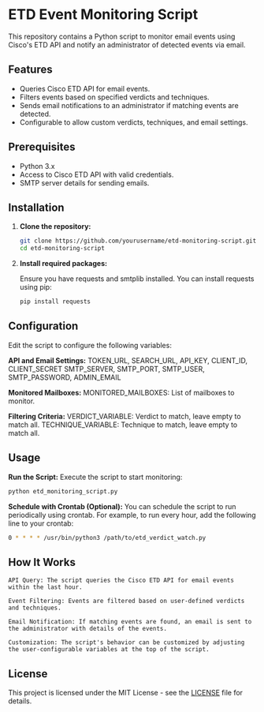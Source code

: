 # ETD Event Monitoring Script

This repository contains a Python script to monitor email events using Cisco's ETD API and notify an administrator of detected events via email.

## Features

- Queries Cisco ETD API for email events.
- Filters events based on specified verdicts and techniques.
- Sends email notifications to an administrator if matching events are detected.
- Configurable to allow custom verdicts, techniques, and email settings.

## Prerequisites

- Python 3.x
- Access to Cisco ETD API with valid credentials.
- SMTP server details for sending emails.

## Installation

1. **Clone the repository:**

   ```bash
   git clone https://github.com/yourusername/etd-monitoring-script.git
   cd etd-monitoring-script

2. **Install required packages:**

   Ensure you have requests and smtplib installed. You can install requests using pip:
   ```bash
   pip install requests

## Configuration

Edit the script to configure the following variables:

   **API and Email Settings:**
        TOKEN_URL, SEARCH_URL, API_KEY, CLIENT_ID, CLIENT_SECRET
        SMTP_SERVER, SMTP_PORT, SMTP_USER, SMTP_PASSWORD, ADMIN_EMAIL

   **Monitored Mailboxes:**
        MONITORED_MAILBOXES: List of mailboxes to monitor.

   **Filtering Criteria:**
        VERDICT_VARIABLE: Verdict to match, leave empty to match all.
        TECHNIQUE_VARIABLE: Technique to match, leave empty to match all.

## Usage

   **Run the Script:**
   Execute the script to start monitoring:
   ```bash
   python etd_monitoring_script.py
   ```

**Schedule with Crontab (Optional):**
   You can schedule the script to run periodically using crontab. For example, to run every hour, add the following line to your crontab:
   ```bash
   0 * * * * /usr/bin/python3 /path/to/etd_verdict_watch.py
   ```

## How It Works

    API Query: The script queries the Cisco ETD API for email events within the last hour.

    Event Filtering: Events are filtered based on user-defined verdicts and techniques.

    Email Notification: If matching events are found, an email is sent to the administrator with details of the events.

    Customization: The script's behavior can be customized by adjusting the user-configurable variables at the top of the script.

## License

This project is licensed under the MIT License - see the [LICENSE](LICENSE) file for details.

